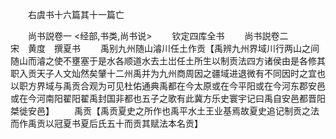 <!-- { "loadSidebar": true } -->
　　右虞书十六篇其十一篇亡

　　尚书説卷一
<经部,书类,尚书说>
　　钦定四库全书
　　尚书説卷二　　　　　　　宋　黄度　撰夏书
　　禹别九州随山濬川任土作贡【禹辨九州界域川行两山之间随山而濬之使不壅塞于是水各顺道水去土岀任土所生以制贡法四方诸侯由是各修其职入贡天子人文灿然矣肈十二州禹并为九州商周因之疆域进退微有不同因时之宜也以职方界域与禹贡合观为可见杜佑通典禹都在今太原或在今平阳或在今河东郡安邑或在今河南阳翟阳翟禹封国非都也五子之歌有此冀方乐史寰宇记曰禹自安邑都晋阳桀徙安邑】
　　禹贡【禹贡夏史之所作也禹平水土王业基焉故夏史追记制贡之法而作禹贡以冠夏书夏后氏五十而贡其赋法本名贡】
